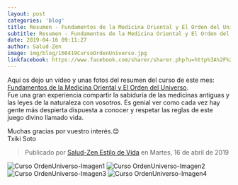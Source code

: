 ```yaml
---
layout: post
categories: 'blog'
title: Resumen - Fundamentos de la Medicina Oriental y El Orden del Universo
subtitle: Resumen - Fundamentos de la Medicina Oriental y El Orden del Universo
date: 2019-04-16 09:11:27
author: Salud-Zen
image: img/blog/160419CursoOrdenUniverso.jpg
linkfacebook: https://www.facebook.com/sharer/sharer.php?u=http%3A%2F%2Fww.salud-zen.com%2Fblog%2F2019%2F04%2F16%2Fcursos-resumen-orden-universo.html&amp;src=sdkpreparse
---
```

Aquí os dejo un vídeo y unas fotos del resumen del curso de este mes: [Fundamentos de la Medicina Oriental y El Orden del Universo][curso].   
Fue una gran experiencia compartir la sabiduría de las medicinas antiguas y las leyes de la naturaleza con vosotros. Es genial ver como cada vez hay gente más despierta dispuesta a conocer y respetar las reglas de este juego divino llamado vida.   

Muchas gracias por vuestro interés.😊   
Txiki Soto

<div class="fb-video" data-href="https://www.facebook.com/saludzen.estilodevida/videos/2384478218450468/" data-width="500" data-show-text="false"><blockquote cite="https://developers.facebook.com/saludzen.estilodevida/videos/2384478218450468/" class="fb-xfbml-parse-ignore"><a href="https://developers.facebook.com/saludzen.estilodevida/videos/2384478218450468/"></a><p></p>Publicado por <a href="https://www.facebook.com/saludzen.estilodevida">Salud-Zen Estilo de Vida</a> en Martes, 16 de abril de 2019</blockquote></div>

![Curso OrdenUniverso-Imagen1][img1]
![Curso OrdenUniverso-Imagen2][img2]
![Curso OrdenUniverso-Imagen3][img3]
![Curso OrdenUniverso-Imagen4][img4]


[curso]:{{site.url}}{{site.baseurl}}evento/2019/04/06/curso-orden-universo.html


[img1]:{{site.url}}{{site.baseurl}}/img/blog/160419CursoOrdenUniverso_1.jpg

[img2]:{{site.url}}{{site.baseurl}}/img/blog/160419CursoOrdenUniverso_2.jpg

[img3]:{{site.url}}{{site.baseurl}}/img/blog/160419CursoOrdenUniverso_3.jpg
[img4]:{{site.url}}{{site.baseurl}}/img/blog/160419CursoOrdenUniverso_4.jpg

